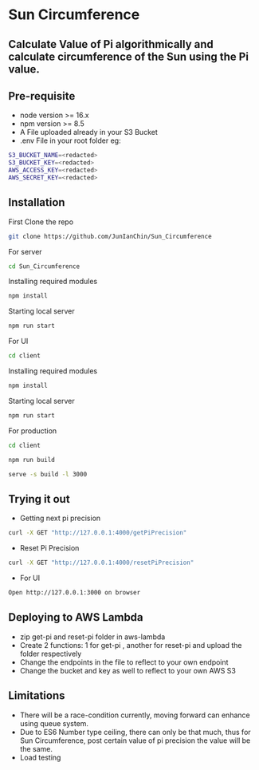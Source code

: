 # Sun Circumference

## Calculate Value of Pi algorithmically and calculate circumference of the Sun using the Pi value.

## Pre-requisite

- node version >= 16.x
- npm version >= 8.5
- A File uploaded already in your S3 Bucket
- .env File in your root folder eg:

```sh
S3_BUCKET_NAME=<redacted>
S3_BUCKET_KEY=<redacted>
AWS_ACCESS_KEY=<redacted>
AWS_SECRET_KEY=<redacted>
```

## Installation

First Clone the repo

```sh
git clone https://github.com/JunIanChin/Sun_Circumference
```

For server

```sh
cd Sun_Circumference
```

Installing required modules

```sh
npm install
```

Starting local server

```sh
npm run start
```

For UI

```sh
cd client
```

Installing required modules

```sh
npm install
```

Starting local server

```sh
npm run start
```

For production

```sh
cd client
```

```sh
npm run build
```

```sh
serve -s build -l 3000
```

## Trying it out

- Getting next pi precision

```sh
curl -X GET "http://127.0.0.1:4000/getPiPrecision"
```

- Reset Pi Precision

```sh
curl -X GET "http://127.0.0.1:4000/resetPiPrecision"
```

- For UI

```sh
Open http://127.0.0.1:3000 on browser
```

## Deploying to AWS Lambda

- zip get-pi and reset-pi folder in aws-lambda
- Create 2 functions: 1 for get-pi , another for reset-pi and upload the folder respectively
- Change the endpoints in the file to reflect to your own endpoint
- Change the bucket and key as well to reflect to your own AWS S3

## Limitations

- There will be a race-condition currently, moving forward can enhance using queue system.
- Due to ES6 Number type ceiling, there can only be that much, thus for Sun Circumference, post certain value of pi precision the value will be the same.
- Load testing
